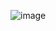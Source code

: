 ![image](https://user-images.githubusercontent.com/92328831/167659624-092961bc-146a-4a9f-81fe-4fe992478991.png)
